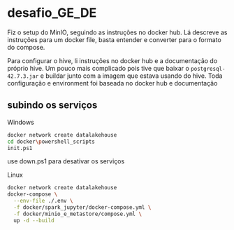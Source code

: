 # desafio_GE_DE

Fiz o setup do MinIO, seguindo as instruções no docker hub. Lá descreve as instruções para um docker file, basta entender e converter para o formato do compose.

Para configurar o hive, li instruções no docker hub e a documentação do próprio hive. Um pouco mais complicado pois tive que baixar o ```postgresql-42.7.3.jar``` e buildar junto com a imagem que estava usando do hive. Toda configuração e environment foi baseada no docker hub e documentação

## subindo os serviços

Windows
```bash
docker network create datalakehouse
cd docker\powershell_scripts
init.ps1
```

use down.ps1 para desativar os serviços

Linux
```bash
docker network create datalakehouse
docker-compose \
  --env-file ./.env \
  -f docker/spark_jupyter/docker-compose.yml \
  -f docker/minio_e_metastore/compose.yml \
  up -d --build 
```
